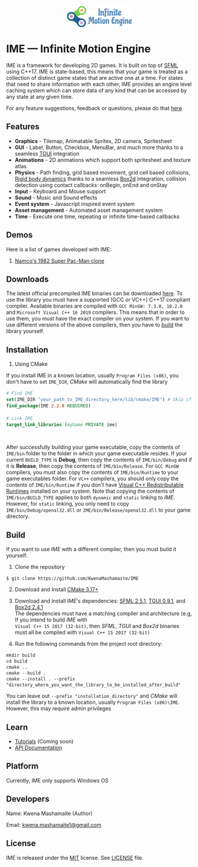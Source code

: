 <p align="center">
    <img src="logo.png" alt="IME Logo">
</p>

# IME — Infinite Motion Engine

IME is a framework for developing 2D games. It is built on top of [SFML](https://www.sfml-dev.org/index.php)
using C++17. IME is state-based, this means that your game is treated as a collection of
distinct game states that are active one at a time. For states that need to share information
with each other, IME provides an engine level caching system which can store data of any kind
that can be accessed by any state at any given time.

For any feature suggestions, feedback or questions, please do that [here](https://github.com/KwenaMashamaite/IME/discussions/)

## Features

* **Graphics** - Tilemap, Animatable Sprites, 2D camera, Spritesheet
* **GUI** - Label, Button, Checkbox, MenuBar, and much more thanks to a seamless [TGUI](https://tgui.eu/) integration
* **Animations** - 2D animations which support both spritesheet and texture atlas
* **Physics** - Path finding, grid based movement, grid cell based collisions, [Rigid body dynamics](https://www.toptal.com/game/video-game-physics-part-i-an-introduction-to-rigid-body-dynamics) 
  thanks to a seamless [Box2d](https://box2d.org/) integration, collision detection using contact callbacks: onBegin, onEnd and onStay
* **Input** - Keyboard and Mouse support
* **Sound** - Music and Sound effects
* **Event system** - Javascript inspired event system
* **Asset management** - Automated asset management system
* **Time** - Execute one time, repeating or infinite time-based callbacks

## Demos

Here is a list of games developed with IME:

1. [Namco's 1982 Super Pac-Man clone](https://github.com/KwenaMashamaite/SuperPacMan)

## Downloads

The latest official precompiled IME binaries can be downloaded [here](https://github.com/KwenaMashamaite/IME/releases/tag/v2.2-beta).
To use the library you must have a supported (GCC or VC++) C++17 compliant compiler. 
Available binaries are compiled with `GCC MinGW: 7.3.0, 10.2.0` and `Microsoft Visual C++ 16 2019` 
compilers. This means that in order to use them, you must have the exact compiler on your system. 
If you want to use different versions of the above compilers, then you have to [build](#Build) the 
library yourself.

## Installation

1. Using CMake

If you install IME in a known location, usually `Program Files (x86)`, you don't have to 
set `IME_DIR`, *CMake* will automatically find the library

```cmake
# Find IME
set(IME_DIR "your_path_to_IME_directory_here/lib/cmake/IME") # Skip if IME installed in known location
find_package(IME 2.2.0 REQUIRED)

# Link IME
target_link_libraries (myGame PRIVATE ime)
```
<br>

After successfully building your game executable, copy the contents of `IME/bin` folder to the
folder in which your game executable resides. If your current `BUILD_TYPE` is **Debug**, then copy 
the contents of `IME/bin/Debug` and if it is **Release**, then copy the contents of `IME/bin/Release`. 
For `GCC MinGW` compilers, you must also copy the contents of `IME/bin/Runtime` to your game executables 
folder. For `VC++` compilers, you should only copy the contents of `IME/bin/Runtime` if you don't have 
[Visual C++ Redistributable Runtimes](https://support.microsoft.com/en-us/topic/the-latest-supported-visual-c-downloads-2647da03-1eea-4433-9aff-95f26a218cc0) 
installed on your system. Note that copying the contents of `IME/bin/BUILD_TYPE` applies to both `dynamic` 
and `static` linking to *IME*. However, for `static` linking, you only need to copy 
`IME/bin/Debug/openal32.dll` or `IME/bin/Release/openal32.dll` to your game directory.

##  Build

If you want to use *IME* with a different compiler, then you must build it yourself:

1. Clone the repository
```git
$ git clone https://github.com/KwenaMashamaite/IME
```

2. Download and Install [CMake 3.17+](https://cmake.org/)
3. Download and install *IME*'s dependencies: [SFML 2.5.1](https://www.sfml-dev.org/index.php), [TGUI 0.9.1](https://tgui.eu/), and [Box2d 2.4.1](https://box2d.org/) <br>
   The dependencies must have a matching compiler and architecture (e.g, If you intend to build *IME* with <br>
   `Visual C++ 15 2017 (32-bit)`, then *SFML*, *TGUI* and *Box2d* binaries must all be compiled with `Visual C++ 15 2017 (32-bit)`
   <br>
   
4. Run the following commands from the project root directory:

```shell
mkdir build
cd build
cmake ..
cmake --build .
cmake --install . --prefix "directory_where_you_want_the_library_to_be_installed_after_build"
```

You can leave out `--prefix "installation_directory"` and *CMake* will install the library to a known
location, usually `Program Files (x86)\IME`. However, this may require admin privileges

## Learn

* [Tutorials](#Learn) (Coming soon)
* [API Documentation](https://kwenamashamaite.github.io/IME/docs/v2.2-beta/html/index.html)

## Platform

Currently, IME only supports Windows OS

## Developers

Name:  Kwena Mashamaite (Author)

Email: kwena.mashamaite1@gmail.com
 
## License

IME is released under the [MIT](https://opensource.org/licenses/MIT) license. See [LICENSE](LICENSE) file.
